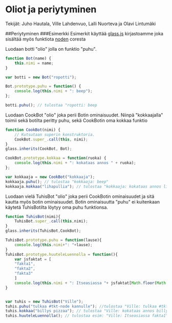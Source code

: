 Oliot ja periytyminen
===
Tekijät: Juho Hautala, Ville Lahdenvuo, Lalli Nuorteva ja Olavi Lintumäki

##Periytyminen
###Esimerkki
Esimerkit käyttää [glass.js](glass.js) kirjastoamme joka sisältää myös funktiota [noden](https://github.com/joyent/node/blob/master/lib/util.js#L566-L576) coresta

Luodaan botti "olio" jolla on funktio "puhu".
```javascript
function Bot(name) {
	this.nimi = name;
}

var botti = new Bot("ropotti");

Bot.prototype.puhu = function() {
	console.log(this.nimi + ": beep");
};

botti.puhu(); // tulostaa "ropotti: beep
```

Luodaan CookBot "olio" joka perii Botin ominaisuudet. Niinpä "kokkaajalla" toimii sekä botilta peritty puhu, sekä CookBotin oma kokkaa funktio
```javascript
function CookBot(nimi) {
	// Kutsutaan superin konstruktoria.
	CookBot.super_.call(this, nimi); 
}
glass.inherits(CookBot, Bot);

CookBot.prototype.kokkaa = function(ruoka) {
	console.log(this.nimi + ": kokataas annos " + ruoka);
};

var kokkaaja = new CookBot("kokkaaja");
kokkaaja.puhu(); // tulostaa "kokkaaja: beep"
kokkaaja.kokkaa("lihapullia"); // tulostaa "kokkaaja: kokataas annos lihapullia"
```
Luodaan vielä TuhisBot "olio" joka perii CookBotin ominaisuudet ja sitä kautta myös botin ominaisuudet. Botin ominaisuutta "puhu" ei kuitenkaan käytetä TuhisBotilta löytyy oma puhu funktionsa.
```javascript
function TuhisBot(nimi){
	TuhisBot.super_.call(this,nimi);
}
glass.inherits(TuhisBot,CookBot);

TuhisBot.prototype.puhu = function(lause){
    console.log(this.nimi+": "+lause);
}
TuhisBot.prototype.huuteleLuennolla = function(){
	var jsfaktat = [
	"fakta1",
	"fakta2",
	"fakta3"
	]
	console.log(this.nimi + ": Itseasiassa "+ jsfaktat[Math.floor(Math.random()*jsfaktat.length)]);
}


var tuhis = new TuhisBot("Ville");
tuhis.puhu("tulkaa #tkt-node kannulle"); //tulostaa "Ville: tulkaa #tkt-node kannulle"
tuhis.kokkaa("billys pizzaa"); // tulostaa "Ville: kokataas annos billys pizzaa"
tuhis.huuteleLuennolla(); // tulostaa esim: "Ville: Itseasiassa fakta1"
``` 

